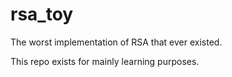 # rsa_toy
The worst implementation of RSA that ever existed.

This repo exists for mainly learning purposes.
